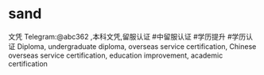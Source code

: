 # sand
文凭 Telegram:@abc362 ,本科文凭,留服认证 #中留服认证 #学历提升 #学历认证 Diploma, undergraduate diploma, overseas service certification, Chinese overseas service certification, education improvement, academic certification
